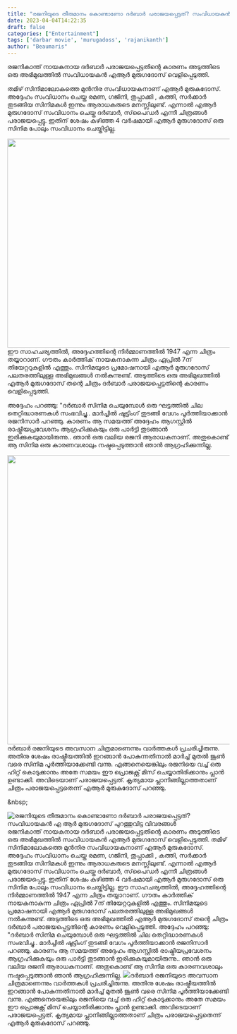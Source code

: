 ```yaml
---
title: "രജനിയുടെ തീരുമാനം കൊണ്ടാണോ ദർബാർ പരാജയപ്പെട്ടത്? സംവിധായകൻ എ ആർ മുരുഗദോസ് പുറത്തുവിട്ട വിവരങ്ങൾ"
date: 2023-04-04T14:22:35
draft: false
categories: ["Entertainment"]
tags: ['darbar movie', 'murugadoss', 'rajanikanth']
author: "Beaumaris"
---
```


രജനികാന്ത് നായകനായ ദർബാർ പരാജയപ്പെട്ടതിന്റെ കാരണം അടുത്തിടെ ഒരു അഭിമുഖത്തിൽ സംവിധായകൻ എആർ മുരുഗദോസ് വെളിപ്പെടുത്തി.

തമിഴ് സിനിമാലോകത്തെ മുൻനിര സംവിധായകനാണ് എആർ മുരുകദോസ്. അദ്ദേഹം സംവിധാനം ചെയ്ത രമണ, ഗജിനി, തുപ്പാക്കി , കത്തി, സർക്കാർ തുടങ്ങിയ സിനിമകൾ ഇന്നും ആരാധകരുടെ മനസ്സിലുണ്ട്. എന്നാൽ എആർ മുരുഗദോസ് സംവിധാനം ചെയ്ത ദർബാർ, സ്‌പൈഡർ എന്നീ ചിത്രങ്ങൾ പരാജയപ്പെട്ടു. ഇതിന് ശേഷം കഴിഞ്ഞ 4 വർഷമായി എആർ മുരുഗദോസ് ഒരു സിനിമ പോലും സംവിധാനം ചെയ്തിട്ടില്ല.

<img class=" wp-image-390219 aligncenter" src="https://cdn.boolokam.com/articles/2023/04/dffff.webp" alt="" width="844" height="474" />ഈ സാഹചര്യത്തിൽ, അദ്ദേഹത്തിന്റെ നിർമ്മാണത്തിൽ 1947 എന്ന ചിത്രം തയ്യാറാണ്. ഗൗതം കാർത്തിക് നായകനാകുന്ന ചിത്രം ഏപ്രിൽ 7ന് തിയേറ്ററുകളിൽ എത്തും. സിനിമയുടെ പ്രമോഷനായി എആർ മുരുഗദോസ് പലതരത്തിലുള്ള അഭിമുഖങ്ങൾ നൽകുന്നുണ്ട്. അടുത്തിടെ ഒരു അഭിമുഖത്തിൽ എആർ മുരുഗദോസ് തന്റെ ചിത്രം ദർബാർ പരാജയപ്പെട്ടതിന്റെ കാരണം വെളിപ്പെടുത്തി.

അദ്ദേഹം പറഞ്ഞു: "ദർബാർ സിനിമ ചെയുമ്പോൾ ഒരു ഘട്ടത്തിൽ ചില തെറ്റിദ്ധാരണകൾ സംഭവിച്ചു.. മാർച്ചിൽ ഷൂട്ടിംഗ് തുടങ്ങി വേഗം പൂർത്തിയാക്കാൻ രജനിസാർ പറഞ്ഞു. കാരണം ആ സമയത്ത് അദ്ദേഹം ആഗസ്റ്റിൽ രാഷ്ട്രീയപ്രവേശനം ആഗ്രഹിക്കുകയും ഒരു പാർട്ടി തുടങ്ങാൻ ഇരിക്കുകയുമായിരുന്നു.. ഞാൻ ഒരു വലിയ രജനി ആരാധകനാണ്. അതുകൊണ്ട് ആ സിനിമ ഒരു കാരണവശാലും നഷ്ടപ്പെടുത്താൻ ഞാൻ ആഗ്രഹിക്കുന്നില്ല.

<img class=" wp-image-390220 aligncenter" src="https://cdn.boolokam.com/articles/2023/04/fwggggg-1024x768.webp" alt="" width="875" height="656" />ദർബാർ രജനിയുടെ അവസാന ചിത്രമാണെന്നും വാർത്തകൾ പ്രചരിച്ചിരുന്നു. അതിനു ശേഷം രാഷ്ട്രീയത്തിൽ ഇറങ്ങാൻ പോകുന്നതിനാൽ മാർച്ച് മുതൽ ജൂൺ വരെ സിനിമ പൂർത്തിയാക്കേണ്ടി വന്നു. എങ്ങനെയെങ്കിലും രജനിയെ വച്ച് ഒരു ഹിറ്റ് കൊടുക്കാനും അതേ സമയം ഈ പ്രൊജക്റ്റ് മിസ് ചെയ്യാതിരിക്കാനും പ്ലാൻ ഉണ്ടാക്കി. അവിടെയാണ് പരാജയപ്പെട്ടത്. കൃത്യമായ പ്ലാനിങ്ങില്ലാത്തതാണ് ചിത്രം പരാജയപ്പെട്ടതെന്ന് എആർ മുരുകദോസ് പറഞ്ഞു.

&amp;nbsp;


![രജനിയുടെ തീരുമാനം കൊണ്ടാണോ ദർബാർ പരാജയപ്പെട്ടത്? സംവിധായകൻ എ ആർ മുരുഗദോസ് പുറത്തുവിട്ട വിവരങ്ങൾ](https://cdn.boolokam.com/articles/2023/04/dffff.webp)രജനികാന്ത് നായകനായ ദർബാർ പരാജയപ്പെട്ടതിന്റെ കാരണം അടുത്തിടെ ഒരു അഭിമുഖത്തിൽ സംവിധായകൻ എആർ മുരുഗദോസ് വെളിപ്പെടുത്തി. തമിഴ് സിനിമാലോകത്തെ മുൻനിര സംവിധായകനാണ് എആർ മുരുകദോസ്. അദ്ദേഹം സംവിധാനം ചെയ്ത രമണ, ഗജിനി, തുപ്പാക്കി , കത്തി, സർക്കാർ തുടങ്ങിയ സിനിമകൾ ഇന്നും ആരാധകരുടെ മനസ്സിലുണ്ട്. എന്നാൽ എആർ മുരുഗദോസ് സംവിധാനം ചെയ്ത ദർബാർ, സ്‌പൈഡർ എന്നീ ചിത്രങ്ങൾ പരാജയപ്പെട്ടു. ഇതിന് ശേഷം കഴിഞ്ഞ 4 വർഷമായി എആർ മുരുഗദോസ് ഒരു സിനിമ പോലും സംവിധാനം ചെയ്തിട്ടില്ല. ഈ സാഹചര്യത്തിൽ, അദ്ദേഹത്തിന്റെ നിർമ്മാണത്തിൽ 1947 എന്ന ചിത്രം തയ്യാറാണ്. ഗൗതം കാർത്തിക് നായകനാകുന്ന ചിത്രം ഏപ്രിൽ 7ന് തിയേറ്ററുകളിൽ എത്തും. സിനിമയുടെ പ്രമോഷനായി എആർ മുരുഗദോസ് പലതരത്തിലുള്ള അഭിമുഖങ്ങൾ നൽകുന്നുണ്ട്. അടുത്തിടെ ഒരു അഭിമുഖത്തിൽ എആർ മുരുഗദോസ് തന്റെ ചിത്രം ദർബാർ പരാജയപ്പെട്ടതിന്റെ കാരണം വെളിപ്പെടുത്തി. അദ്ദേഹം പറഞ്ഞു: "ദർബാർ സിനിമ ചെയുമ്പോൾ ഒരു ഘട്ടത്തിൽ ചില തെറ്റിദ്ധാരണകൾ സംഭവിച്ചു.. മാർച്ചിൽ ഷൂട്ടിംഗ് തുടങ്ങി വേഗം പൂർത്തിയാക്കാൻ രജനിസാർ പറഞ്ഞു. കാരണം ആ സമയത്ത് അദ്ദേഹം ആഗസ്റ്റിൽ രാഷ്ട്രീയപ്രവേശനം ആഗ്രഹിക്കുകയും ഒരു പാർട്ടി തുടങ്ങാൻ ഇരിക്കുകയുമായിരുന്നു.. ഞാൻ ഒരു വലിയ രജനി ആരാധകനാണ്. അതുകൊണ്ട് ആ സിനിമ ഒരു കാരണവശാലും നഷ്ടപ്പെടുത്താൻ ഞാൻ ആഗ്രഹിക്കുന്നില്ല. ![](https://cdn.boolokam.com/articles/2023/04/fwggggg-1024x768.webp)ദർബാർ രജനിയുടെ അവസാന ചിത്രമാണെന്നും വാർത്തകൾ പ്രചരിച്ചിരുന്നു. അതിനു ശേഷം രാഷ്ട്രീയത്തിൽ ഇറങ്ങാൻ പോകുന്നതിനാൽ മാർച്ച് മുതൽ ജൂൺ വരെ സിനിമ പൂർത്തിയാക്കേണ്ടി വന്നു. എങ്ങനെയെങ്കിലും രജനിയെ വച്ച് ഒരു ഹിറ്റ് കൊടുക്കാനും അതേ സമയം ഈ പ്രൊജക്റ്റ് മിസ് ചെയ്യാതിരിക്കാനും പ്ലാൻ ഉണ്ടാക്കി. അവിടെയാണ് പരാജയപ്പെട്ടത്. കൃത്യമായ പ്ലാനിങ്ങില്ലാത്തതാണ് ചിത്രം പരാജയപ്പെട്ടതെന്ന് എആർ മുരുകദോസ് പറഞ്ഞു. &nbsp;

